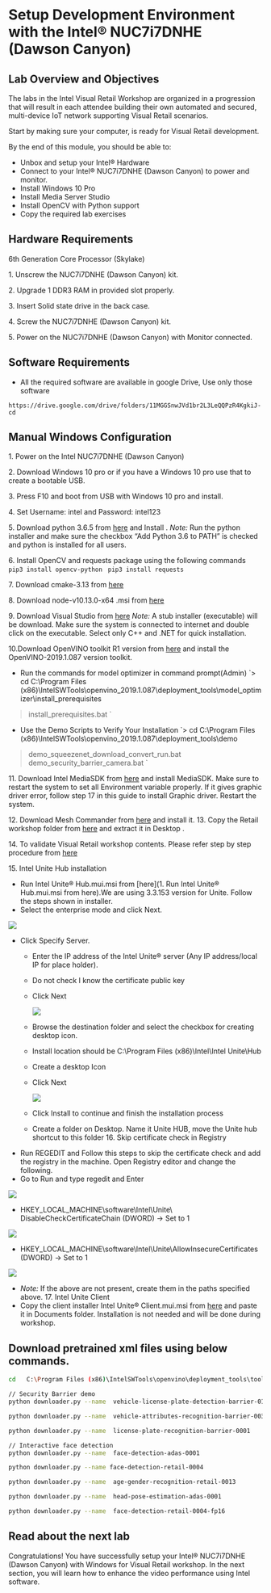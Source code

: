 # Setup Development Environment with the Intel® NUC7i7DNHE (Dawson Canyon)




## Lab Overview and Objectives


The labs in the Intel Visual Retail Workshop are organized in a progression that will result in each attendee building their own automated and secured, multi-device IoT network supporting Visual Retail scenarios.

Start by making sure your computer, is ready for Visual Retail development.

By the end of this module, you should be able to:

*   Unbox and setup your Intel®  Hardware
*   Connect to your Intel® NUC7i7DNHE (Dawson Canyon) to power and monitor.
*   Install Windows 10 Pro
*   Install Media Server Studio
*   Install OpenCV with Python support
*   Copy the required lab exercises

## Hardware Requirements

6th Generation Core Processor (Skylake)

1\. Unscrew the NUC7i7DNHE (Dawson Canyon) kit.

2\. Upgrade 1 DDR3 RAM in provided slot properly.

3\. Insert Solid state drive in the back case.

4\. Screw the NUC7i7DNHE (Dawson Canyon) kit.

5\. Power on the NUC7i7DNHE (Dawson Canyon) with Monitor connected.



## Software Requirements

- All the required software are available in google Drive, Use only those software

`https://drive.google.com/drive/folders/11MGGSnwJVd1br2L3LeQQPzR4KgkiJ-cd `

## Manual Windows Configuration

1\. Power on the Intel NUC7i7DNHE (Dawson Canyon)

2\. Download Windows 10 pro or if you have a Windows 10 pro use that to create a bootable USB.

3\. Press F10 and boot from USB with Windows 10 pro and install.

4\. Set Username: intel and Password: intel123

5\. Download python 3.6.5 from [here](https://drive.google.com/open?id=1ucYeJmbPDNzz3Ub_BMVrpTZrAa1S5Pro) and Install .
*Note:* Run the python installer and make sure the checkbox “Add Python 3.6 to PATH” is checked and python is installed for all users.

6\. Install OpenCV and requests package using the following commands
`	pip3 install opencv-python`
` pip3 install requests`

7\. Download cmake-3.13 from [here](https://drive.google.com/open?id=1I9w4d9iioiWUPYFaP9Fa9b0XpiGBAPlt)

8\. Download node-v10.13.0-x64 .msi from [here](https://drive.google.com/open?id=1ogk0uWWGdgoScNttASpFuJjsTcRnGCUS)

9\. Download Visual Studio from [here](https://drive.google.com/open?id=1WIJp8lz1bs7EYrVwQw8EZkKSShlDbu1n)
*Note:* A stub installer (executable) will be download. Make sure the system is connected to internet and double click on the executable. Select only C++ and .NET for quick installation.

10\.Download OpenVINO toolkit R1 version from [here](https://drive.google.com/open?id=1M2g_Os7nxyuYiUbUDAw9SRyBjKcAoJBY) and install the OpenVINO-2019.1.087 version toolkit.
  - Run the commands for model optimizer in command prompt(Admin)
    `> cd
C:\Program Files (x86)\IntelSWTools\openvino_2019.1.087\deployment_tools\model_optimizer\install_prerequisites
> install_prerequisites.bat
`
  - Use the Demo Scripts to Verify Your Installation
   `> cd  C:\Program Files (x86)\IntelSWTools\openvino_2019.1.087\deployment_tools\demo
   > demo_squeezenet_download_convert_run.bat
   > demo_security_barrier_camera.bat `

11\. Download Intel MediaSDK from [here](https://drive.google.com/open?id=1QrytXS-FMzwEGm_oN7rGjU7_q_iHJJmb) and install MediaSDK. Make sure to restart the system to set all Environment variable properly. If it gives graphic driver error, follow step 17 in this guide to install Graphic driver. Restart the system.

12\. Download Mesh Commander from [here](https://drive.google.com/open?id=12UgiIqlu-Xd6-wzkGlKNsJhhAqzYnIRn) and install it.
13\. Copy the Retail workshop folder from [here](https://drive.google.com/drive/folders/1Ap8XQ5qgv1UA2XdoBaYGlWw3pOemJct9) and extract it in Desktop .

14\. To validate Visual Retail workshop contents. Please refer step by step procedure from [here](https://github.com/SSG-DRD-IOT/intel_retail_workshop)

15\. Intel Unite Hub installation

- Run Intel Unite® Hub.mui.msi from [here](1.	Run Intel Unite® Hub.mui.msi from here).We are using 3.3.153 version for Unite. Follow the steps shown in installer.
- Select the enterprise mode and click Next.

![](./images/unite1.jpg)

- Click Specify Server.
    - Enter the IP address of the Intel Unite® server (Any IP address/local IP for place holder).
    - Do not check I know the certificate public key
    - Click Next

      ![](./images/unite2.jpg)

    - Browse the destination folder and select the checkbox for creating desktop icon.
    - Install location should be C:\Program Files (x86)\Intel\Intel Unite\Hub
    - Create a desktop Icon
    - Click Next

      ![](./images/unite3.jpg)

    - Click Install to continue and finish the installation process
    - Create a folder on Desktop. Name it Unite HUB, move the Unite hub shortcut to this folder
16\. Skip certificate check in Registry
- Run REGEDIT and Follow this steps to skip the certificate check and add the registry in the machine. Open Registry editor and change the following.
- Go to Run and type regedit and Enter

![](./images/unite4.jpg)

- HKEY_LOCAL_MACHINE\software\Intel\Unite\ DisableCheckCertificateChain (DWORD) -> Set to 1

![](./images/unite5.jpg)
- HKEY_LOCAL_MACHINE\software\Intel\Unite\AllowInsecureCertificates (DWORD) -> Set to 1

![](./images/unite6.jpg)

- *Note:* If the above are not present, create them in the paths specified above.
17\. Intel Unite Client     
- Copy the client installer Intel Unite® Client.mui.msi from [here](https://drive.google.com/drive/folders/1PeGkLO9Ai9b8BU05O4U42o3ILXJ6tjAL)  and paste it in Documents folder. Installation is not needed and will be done during workshop.   

## Download pretrained xml files using below commands.

```bash
cd   C:\Program Files (x86)\IntelSWTools\openvino\deployment_tools\tools\model_downloader

// Security Barrier demo
python downloader.py --name  vehicle-license-plate-detection-barrier-0106

python downloader.py --name  vehicle-attributes-recognition-barrier-0039

python downloader.py --name  license-plate-recognition-barrier-0001

// Interactive face detection
python downloader.py --name  face-detection-adas-0001

python downloader.py --name face-detection-retail-0004

python downloader.py --name  age-gender-recognition-retail-0013

python downloader.py --name  head-pose-estimation-adas-0001

python downloader.py --name  face-detection-retail-0004-fp16


```




## Read about the next lab

Congratulations! You have successfully setup your Intel® NUC7i7DNHE (Dawson Canyon) with Windows for Visual Retail workshop. In the next section, you will learn how to enhance the video performance using Intel software.
